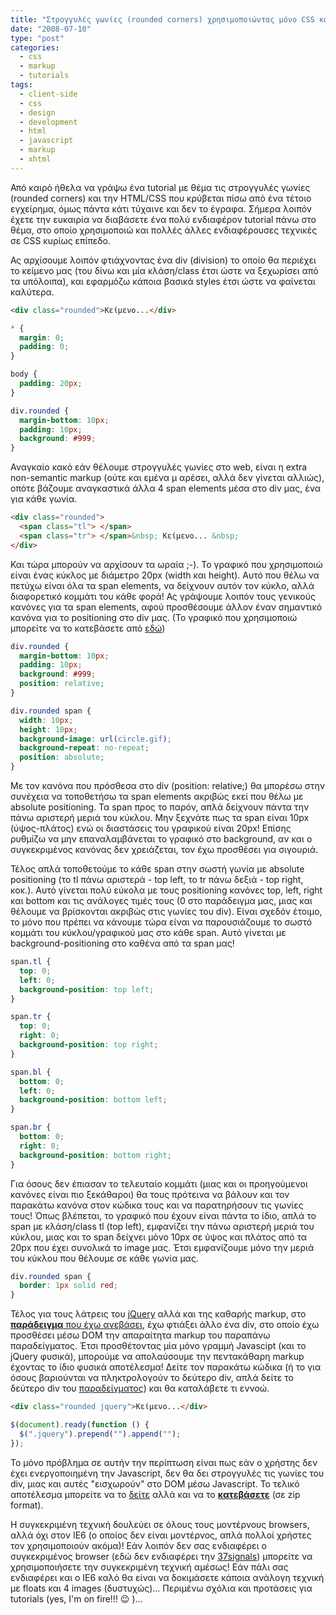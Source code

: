 ```yaml
---
title: "Στρογγυλές γωνίες (rounded corners) χρησιμοποιώντας μόνο CSS και 1 γραφικό"
date: "2008-07-10"
type: "post"
categories:
  - css
  - markup
  - tutorials
tags:
  - client-side
  - css
  - design
  - development
  - html
  - javascript
  - markup
  - xhtml
---
```


Από καιρό ήθελα να γράψω ένα tutorial με θέμα τις στρογγυλές γωνίες (rounded corners) και την HTML/CSS που κρύβεται πίσω από ένα τέτοιο εγχείρημα, όμως πάντα κάτι τύχαινε και δεν το έγραφα. Σήμερα λοιπόν έχετε την ευκαιρία να διαβάσετε ένα πολύ ενδιαφέρον tutorial πάνω στο θέμα, στο οποίο χρησιμοποιώ και πολλές άλλες ενδιαφέρουσες τεχνικές σε CSS κυρίως επίπεδο.

Ας αρχίσουμε λοιπόν φτιάχνοντας ένα div (division) το οποίο θα περιέχει το κείμενο μας (του δίνω και μία κλάση/class έτσι ώστε να ξεχωρίσει από τα υπόλοιπα), και εφαρμόζω κάποια βασικά styles έτσι ώστε να φαίνεται καλύτερα.

```html
<div class="rounded">Κείμενο...</div>
```

```css
* {
  margin: 0;
  padding: 0;
}

body {
  padding: 20px;
}

div.rounded {
  margin-bottom: 10px;
  padding: 10px;
  background: #999;
}
```

Αναγκαίο κακό εάν θέλουμε στρογγυλές γωνίες στο web, είναι η extra non-semantic markup (ούτε και εμένα μ αρέσει, αλλά δεν γίνεται αλλιώς), οπότε βάζουμε αναγκαστικά άλλα 4 span elements μέσα στο div μας, ένα για κάθε γωνία.

```html
<div class="rounded">
  <span class="tl"> </span>
  <span class="tr"> </span>&nbsp; Κείμενο... &nbsp;
</div>
```

Και τώρα μπορούν να αρχίσουν τα ωραία ;-). Το γραφικό που χρησιμοποιώ είναι ένας κύκλος με διάμετρο 20px (width και height). Αυτό που θέλω να πετύχω είναι όλα τα span elements, να δείχνουν αυτόν τον κύκλο, αλλά διαφορετικό κομμάτι του κάθε φορά! Ας γράψουμε λοιπόν τους γενικούς κανόνες για τα span elements, αφού προσθέσουμε άλλον έναν σημαντικό κανόνα για το positioning στο div μας. (Το γραφικό που χρησιμοποιώ μπορείτε να το κατεβάσετε από [εδώ](https://i2.wp.com/farm4.static.flickr.com/3248/2653187323_57a5ee13be_o.gif?resize=20%2C20 "circle"))

```css
div.rounded {
  margin-bottom: 10px;
  padding: 10px;
  background: #999;
  position: relative;
}

div.rounded span {
  width: 10px;
  height: 10px;
  background-image: url(circle.gif);
  background-repeat: no-repeat;
  position: absolute;
}
```

Με τον κανόνα που πρόσθεσα στο div (position: relative;) θα μπορέσω στην συνέχεια να τοποθετήσω τα span elements ακριβώς εκεί που θέλω με absolute positioning. Τα span προς το παρόν, απλά δείχνουν πάντα την πάνω αριστερή μεριά του κύκλου. Μην ξεχνάτε πως τα span είναι 10px (ύψος-πλάτος) ενώ οι διαστάσεις του γραφικού είναι 20px! Επίσης ρυθμίζω να μην επαναλαμβάνεται το γραφικό στο background, αν και ο συγκεκριμένος κανόνας δεν χρειάζεται, τον έχω προσθέσει για σιγουριά.

Τέλος απλά τοποθετούμε το κάθε span στην σωστή γωνία με absolute positioning (το tl πάνω αριστερά - top left, το tr πάνω δεξιά - top right, κοκ.). Αυτό γίνεται πολύ εύκολα με τους positioning κανόνες top, left, right και bottom και τις ανάλογες τιμές τους (0 στο παράδειγμα μας, μιας και θέλουμε να βρίσκονται ακριβώς στις γωνίες του div). Είναι σχεδόν έτοιμο, το μόνο που πρέπει να κάνουμε τώρα είναι να παρουσιάζουμε το σωστό κομμάτι του κύκλου/γραφικού μας στο κάθε span. Αυτό γίνεται με background-positioning στο καθένα από τα span μας!

```css
span.tl {
  top: 0;
  left: 0;
  background-position: top left;
}

span.tr {
  top: 0;
  right: 0;
  background-position: top right;
}

span.bl {
  bottom: 0;
  left: 0;
  background-position: bottom left;
}

span.br {
  bottom: 0;
  right: 0;
  background-position: bottom right;
}
```

Για όσους δεν έπιασαν το τελευταίο κομμάτι (μιας και οι προηγούμενοι κανόνες είναι πιο ξεκάθαροι) θα τους πρότεινα να βάλουν και τον παρακάτω κανόνα στον κώδικα τους και να παρατηρήσουν τις γωνίες τους! Όπως βλέπεται, το γραφικό που έχουν είναι πάντα το ίδιο, απλά το span με κλάση/class tl (top left), εμφανίζει την πάνω αριστερή μεριά του κύκλου, μιας και το span δείχνει μόνο 10px σε ύψος και πλάτος από τα 20px που έχει συνολικά το image μας. Έτσι εμφανίζουμε μόνο την μεριά του κύκλου που θέλουμε σε κάθε γωνία μας.

```css
div.rounded span {
  border: 1px solid red;
}
```

Τέλος για τους λάτρεις του [jQuery](http://jquery.com/ "jQuery library") αλλά και της καθαρής markup, στο [**παράδειγμα** που έχω ανεβάσει](/uploads/rounded_corners/rounded_corners.html "Rounded corners example by Tsevdos.com"), έχω φτιάξει άλλο ένα div, στο οποίο έχω προσθέσει μέσω DOM την απαραίτητα markup του παραπάνω παραδείγματος. Έτσι προσθέτοντας μία μόνο γραμμή Javascipt (και το jQuery φυσικά), μπορούμε να απολαύσουμε την πεντακάθαρη markup έχοντας το ίδιο φυσικά αποτέλεσμα! Δείτε τον παρακάτω κώδικα (ή το για όσους βαριούνται να πληκτρολογούν το δεύτερο div, απλά δείτε το δεύτερο div του [παραδείγματος](/uploads/rounded_corners/rounded_corners.html "Rounded corners example by Tsevdos.com")) και θα καταλάβετε τι εννοώ.

```html
<div class="rounded jquery">Κείμενο...</div>
```

```js
$(document).ready(function () {
  $(".jquery").prepend("").append("");
});
```

Το μόνο πρόβλημα σε αυτήν την περίπτωση είναι πως εάν ο χρήστης δεν έχει ενεργοποιημένη την Javascript, δεν θα δει στρογγυλές τις γωνίες του div, μιας και αυτές "εισχωρούν" στο DOM μέσω Javascript. Το τελικό αποτέλεσμα μπορείτε να το [δείτε](/uploads/rounded_corners/rounded_corners.html "Rounded corners example by Tsevdos.com") αλλά και να το [**κατεβάσετε**](/uploads/rounded_corners/rounded_corners.zip "Download rounded corners example by Tsevdos.com") (σε zip format).

Η συγκεκριμένη τεχνική δουλεύει σε όλους τους μοντέρνους browsers, αλλά όχι στον IE6 (ο οποίος δεν είναι μοντέρνος, απλά πολλοί χρήστες τον χρησιμοποιούν ακόμα)! Εάν λοιπόν δεν σας ενδιαφέρει ο συγκεκριμένος browser (εδώ δεν ενδιαφέρει την [37signals](http://37signals.blogs.com/products/2008/07/basecamp-phasin.html "37signals and IE6")) μπορείτε να χρησιμοποιήσετε την συγκεκριμένη τεχνική αμέσως! Εάν πάλι σας ενδιαφέρει και ο IE6 καλό θα είναι να δοκιμάσετε κάποια ανάλογη τεχνική με floats και 4 images (δυστυχώς)... Περιμένω σχόλια και προτάσεις για tutorials (yes, I'm on fire!!! 😉 )...
